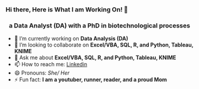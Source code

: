 ### Hi there, Here is What I am Working On! 👋
<h3 align="center">a Data Analyst (DA) with a PhD in biotechnological processes</h3>


- 🔭 I’m currently working on **Data Analysis (DA)**
- 👯 I’m looking to collaborate on **Excel/VBA, SQL, R, and Python, Tableau, KNIME**
- 💬 Ask me about **Excel/VBA, SQL, R, and Python, Tableau, KNIME**
- 📫 How to reach me: [Linkedin](linkedin.com/in/thi-tuong-le)
- 😄 Pronouns: *She/ Her*
- ⚡ Fun fact: **I am a youtuber, runner, reader, and a proud Mom**
